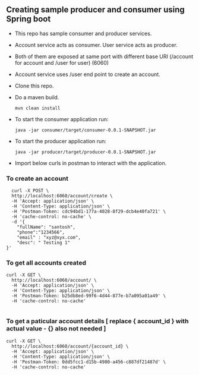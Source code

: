 ## Creating sample producer and consumer using Spring boot

* This repo has sample consumer and producer services.
* Account service acts as consumer. User service acts as producer.
* Both of them are exposed at same port with different base URI (/account for account and /user for user) (6060)
* Account service uses /user end point to create an account.
* Clone this repo.
* Do a maven build.

    ```mvn clean install```

* To start the consumer application run:

    ``` java -jar consumer/target/consumer-0.0.1-SNAPSHOT.jar ```
    
* To start the producer application run:

    ``` java -jar producer/target/producer-0.0.1-SNAPSHOT.jar ```

* Import below curls in postman to interact with the application.

### To create an account

```
  curl -X POST \
  http://localhost:6060/account/create \
  -H 'Accept: application/json' \
  -H 'Content-Type: application/json' \
  -H 'Postman-Token: cdc94bd1-177a-4028-8f29-dcb4e40fa721' \
  -H 'cache-control: no-cache' \
  -d '{
	"fullName": "santosh",
	"phone":"1234566",
	"email" : "xyz@xyx.com",
	"desc": " Testing 1"
}'

```

### To get all accounts created

```
curl -X GET \
  http://localhost:6060/account/ \
  -H 'Accept: application/json' \
  -H 'Content-Type: application/json' \
  -H 'Postman-Token: b25db8ed-99f6-4d44-877e-b7a095a01a49' \
  -H 'cache-control: no-cache'
  
```

### To get a paticular account details [ replace { account_id } with actual value - {} also not needed ]

```
curl -X GET \
  http://localhost:6060/account/{account_id} \
  -H 'Accept: application/json' \
  -H 'Content-Type: application/json' \
  -H 'Postman-Token: 0dd5fcc1-d15b-4980-a456-c887df21487d' \
  -H 'cache-control: no-cache'
  
```

